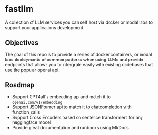 # fastllm

A collection of LLM services you can self host via docker or modal labs to support your applications development

## Objectives

The goal of this repo is to provide a series of docker containers, or modal labs deployments of common patterns when using LLMs and provide endpoints that allows you to intergrate easily with existing codebases that use the popular openai api.

## Roadmap

* Support GPT4all's embedding api and match it to `openai.com/v1/embedding`
* Support JSONFormer api to match it to chatcompletion with function_calls
* Support Cross Encoders based on sentence transformers for any huggingface model
* Provide great documentation and runbooks using MkDocs